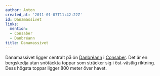 ```yaml
---
author: Anton
created_at: '2011-01-07T11:42:22Z'
id: Danamassivet
links:
  mention:
  - Consaber
  - Danbréann
title: Danamassivet
---
```


Danamassivet ligger centralt på ön [Danbréann] i [Consaber]. Det är en bergskedja utan snötäckta
toppar som sträcker sig i öst-västlig riktning. Dess högsta toppar ligger 800 meter över havet.

  [Danbréann]: Danbréann
  [Consaber]: Consaber
